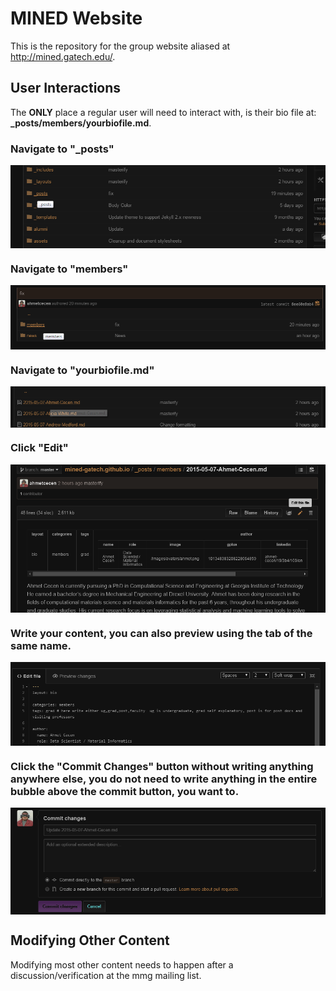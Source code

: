 # MINED Website

This is the repository for the group website aliased at http://mined.gatech.edu/. 

## User Interactions

The **ONLY** place a regular user will need to interact with, is their bio file at: **_posts/members/yourbiofile.md**.

### Navigate to "_posts"

<img src="/images/readme-1.png" align="center">

### Navigate to "members"

<img src="/images/readme-2.png" align="center">

### Navigate to "yourbiofile.md"

<img src="/images/readme-3.png" align="center">

### Click "Edit"

<img src="/images/readme-4.png" align="center">

### Write your content, you can also preview using the tab of the same name.

<img src="/images/readme-5.png" align="center">

### Click the "Commit Changes" button without writing anything anywhere else, you do not need to write anything in the entire bubble above the commit button, you want to.

<img src="/images/readme-6.png" align="center">

## Modifying Other Content

Modifying most other content needs to happen after a discussion/verification at the mmg mailing list.
